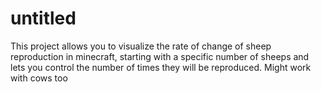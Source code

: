 # untitled

This project allows you to visualize the rate of change of sheep reproduction in minecraft, starting with a specific number of sheeps and lets you control the number of times they will be reproduced. Might work with cows too
